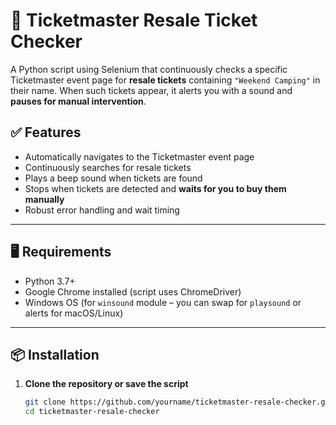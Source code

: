 # 🎫 Ticketmaster Resale Ticket Checker

A Python script using Selenium that continuously checks a specific Ticketmaster event page for **resale tickets** containing `"Weekend Camping"` in their name. When such tickets appear, it alerts you with a sound and **pauses for manual intervention**.

## ✅ Features

- Automatically navigates to the Ticketmaster event page
- Continuously searches for resale tickets
- Plays a beep sound when tickets are found
- Stops when tickets are detected and **waits for you to buy them manually**
- Robust error handling and wait timing

---

## 🖥️ Requirements

- Python 3.7+
- Google Chrome installed (script uses ChromeDriver)
- Windows OS (for `winsound` module – you can swap for `playsound` or alerts for macOS/Linux)

---

## 📦 Installation

1. **Clone the repository or save the script**
   ```bash
   git clone https://github.com/yourname/ticketmaster-resale-checker.git
   cd ticketmaster-resale-checker

